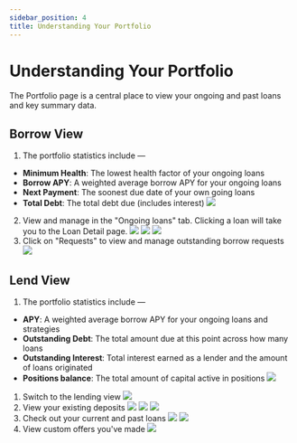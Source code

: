 ```yaml
---
sidebar_position: 4
title: Understanding Your Portfolio
---
```

# Understanding Your Portfolio
The Portfolio page is a central place to view your ongoing and past loans and key summary data.
## Borrow View
1. The portfolio statistics include —
* **Minimum Health**: The lowest health factor of your ongoing loans
* **Borrow APY**: A weighted average borrow APY for your ongoing loans
* **Next Payment**: The soonest due date of your own going loans
* **Total Debt**: The total debt due (includes interest)
![](https://d3q7ie80jbiqey.cloudfront.net/media/image/zoom/c0e0a835-0611-4668-9317-ea74e99fe021/1/50/23.577235772358?0)
2. View and manage in the "Ongoing loans" tab. Clicking a loan will take you to the Loan Detail page.
![](https://d3q7ie80jbiqey.cloudfront.net/media/image/zoom/62fe4e38-8202-4758-a50b-ab98ac32fd95/1/50/65.108401084011?0)
![](https://d3q7ie80jbiqey.cloudfront.net/media/image/zoom/3fac2a8e-c68f-4594-a803-f5a2721e9f03/2.5/23.725043402778/77.642276422764?0)
![](https://d3q7ie80jbiqey.cloudfront.net/media/image/zoom/ff2c8550-dc45-45af-8587-00e7877d4df6/2.5/16.458333333333/77.642276422764?0)
3. Click on "Requests" to view and manage outstanding borrow requests
![](https://d3q7ie80jbiqey.cloudfront.net/media/image/zoom/2e4c7625-38a8-4b46-abcc-bd3a42edc4bd/2.5/20.085177951389/39.837398373984?0)

## Lend View
1. The portfolio statistics include —
* **APY**: A weighted average borrow APY for your ongoing loans and strategies
* **Outstanding Debt**: The total amount due at this point across how many loans
* **Outstanding Interest**: Total interest earned as a lender and the amount of loans originated
* **Positions balance**: The total amount of capital active in positions
![](https://d3q7ie80jbiqey.cloudfront.net/media/image/zoom/8f57813e-dad7-4590-9c74-c9ee2870bdfa/1/50/23.577235772358?0)
1. Switch to the lending view
![](https://d3q7ie80jbiqey.cloudfront.net/media/image/zoom/7c21fec2-5431-4c42-9c20-d824ba8134a4/2.5/84.722222222222/13.821138211382?0)
2. View your existing deposits
![](https://d3q7ie80jbiqey.cloudfront.net/media/image/zoom/e11c54af-4798-4ae8-9762-90ac157e40de/1/50/64.49864498645?0)
![](https://d3q7ie80jbiqey.cloudfront.net/media/image/zoom/a3763f4b-f6b5-4ca5-8bdd-19603d8f5cec/2.5/27.329644097222/77.032520325203?0)
![](https://d3q7ie80jbiqey.cloudfront.net/media/image/zoom/f7884720-ce58-41b8-a9ee-f37c42fe6de0/2.5/27.430555555556/97.69647696477?0)
3. Check out your current and past loans
![](https://d3q7ie80jbiqey.cloudfront.net/media/image/zoom/9ce91d60-081f-4610-8373-a884d99cfeb3/2.5/21.9140625/39.837398373984?0)
![](https://d3q7ie80jbiqey.cloudfront.net/media/image/zoom/5263034e-b18f-4171-8cc8-fb7d1e2e56ae/1/50/65.108401084011?0)
4. View custom offers you've made
![](https://d3q7ie80jbiqey.cloudfront.net/media/image/zoom/4f117def-d000-422f-8c98-f9374b04c5c2/2.5/27.832573784722/39.837398373984?0)
